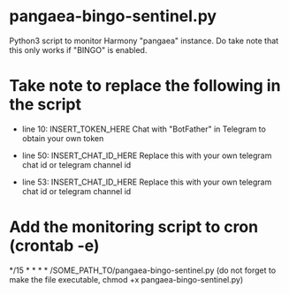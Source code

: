 # pangaea-bingo-sentinel.py
Python3 script to monitor Harmony "pangaea" instance. Do take note that this only works if "BINGO" is enabled.


# Take note to replace the following in the script
* line 10: INSERT_TOKEN_HERE
  Chat with "BotFather" in Telegram to obtain your own token

* line 50: INSERT_CHAT_ID_HERE
  Replace this with your own telegram chat id or telegram channel id

* line 53: INSERT_CHAT_ID_HERE
  Replace this with your own telegram chat id or telegram channel id

# Add the monitoring script to cron (crontab -e)
*/15 * * * * /SOME_PATH_TO/pangaea-bingo-sentinel.py
  (do not forget to make the file executable, chmod +x pangaea-bingo-sentinel.py)
